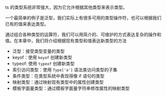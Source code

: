 
ts 的类型系统非常强大，因为它允许根据其他类型来表示类型。

一个最简单的例子是泛型，我们实际上有很多可用的类型操作符，也可以根据我们已有的值来表达类型。

通过组合各种类型的运算符，我们可以用简介的、可维护的方式表达复杂的操作和值。在本章中，我们将介绍根据现有类型和值表达新类型的方法

+ 泛型：接受类型变量的类型
+ keyof：使用 `keyof` 创建新类型
+ typeof: 使用 `typeof` 创建新类型
+ 索引访问类型：使用 `Type['a']` 语法类访问类型的子集
+ 条件类型：在类型系统中表现得像 if 语句的类型
+ 映射类型：通过映射现有类型中的属性创建类型
+ 模板字面量类型：通过模板字面量字符串修改属性的映射类型